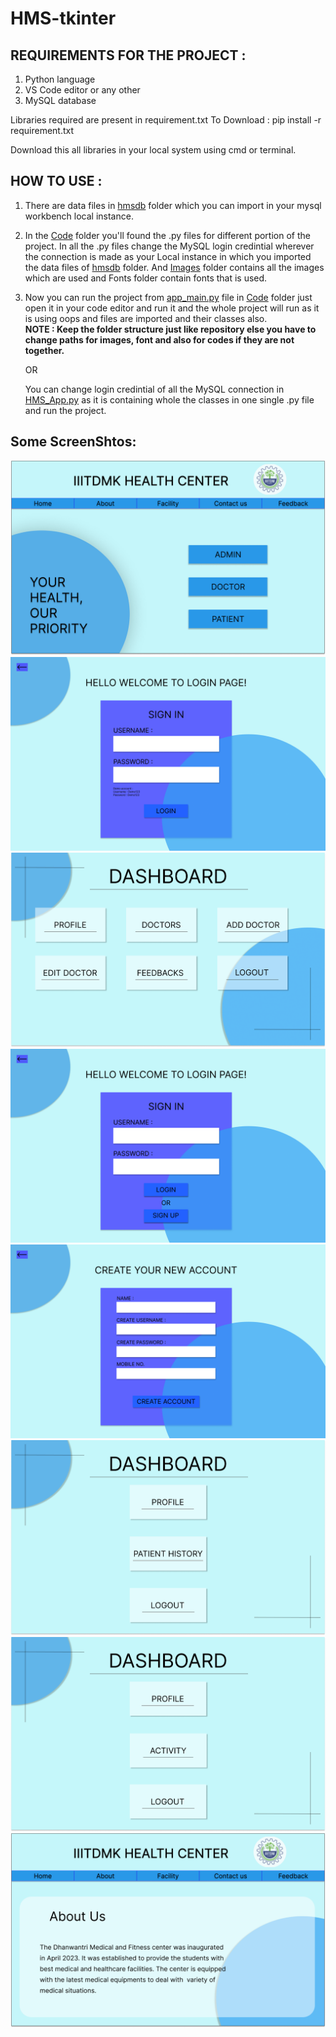 # HMS-tkinter

<h2>REQUIREMENTS FOR THE PROJECT :</h2>

1) Python language
2) VS Code editor or any other
3) MySQL database 


Libraries required are present in requirement.txt
To Download : pip install -r requirement.txt

Download this all libraries in your local system using cmd or terminal.


<h2>HOW TO USE :</h2>

1) There are data files in <a href = "https://github.com/Vigneshmaradiya/HMS-tkinter/tree/main/hmsdb">hmsdb</a> folder which you can import in your mysql workbench local instance.

2) In the <a href = "https://github.com/Vigneshmaradiya/HMS-tkinter/tree/main/Code">Code</a> folder you'll found the .py files for different portion of the project. In all the .py files change the MySQL login credintial wherever the connection is made as your Local instance in which you imported the data files of <a href = "https://github.com/Vigneshmaradiya/HMS-tkinter/tree/main/hmsdb">hmsdb</a> folder. And <a href = "https://github.com/Vigneshmaradiya/HMS-tkinter/tree/main/Images">Images</a> folder contains all the images which are used and Fonts folder contain fonts that is used.

3) Now you can run the project from <a href = "https://github.com/Vigneshmaradiya/HMS-tkinter/blob/main/Code/app_main.py">app_main.py</a> file in <a href = "https://github.com/Vigneshmaradiya/HMS-tkinter/tree/main/Code">Code</a> folder just open it in your code editor and run it and the whole project will run as it is using oops and files are imported and their classes also. <br> <strong>NOTE : Keep the folder structure just like repository else you have to change paths for images, font and also for codes if they are not together.</strong>

   OR 

    You can change login credintial of all the MySQL connection in <a href="https://github.com/Vigneshmaradiya/HMS-tkinter/blob/main/HMS_App.py">HMS_App.py</a> as it is containing whole the classes in one single .py file and run the project.

<h2>Some ScreenShtos:</h2>
<img src="https://github.com/Vigneshmaradiya/HMS-tkinter/blob/main/Images/Front_page_1.png">
<img src="https://github.com/Vigneshmaradiya/HMS-tkinter/blob/main/Images/Admin_Login_Page.png">
<img src="https://github.com/Vigneshmaradiya/HMS-tkinter/blob/main/Images/Admin_Main.png">
<img src="https://github.com/Vigneshmaradiya/HMS-tkinter/blob/main/Images/Login_Page.png">
<img src="https://github.com/Vigneshmaradiya/HMS-tkinter/blob/main/Images/SIGN_UP_page.png">
<img src="https://github.com/Vigneshmaradiya/HMS-tkinter/blob/main/Images/doctor_main.png">
<img src="https://github.com/Vigneshmaradiya/HMS-tkinter/blob/main/Images/patient_main_page.png">
<img src="https://github.com/Vigneshmaradiya/HMS-tkinter/blob/main/Images/about_page.png">
